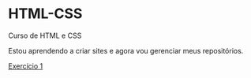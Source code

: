 # HTML-CSS
 Curso de HTML e CSS

Estou aprendendo a criar sites e agora vou gerenciar meus repositórios.

<a href="https://renan2508.github.io/HTML-CSS/Módulo 1/Exercícios/ex001/index.html">Exercício 1</a>